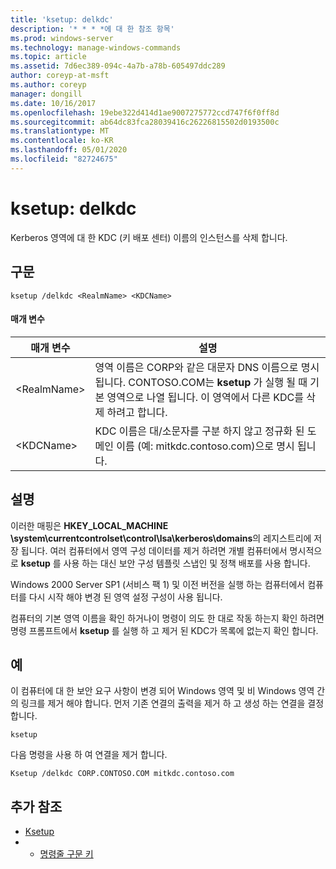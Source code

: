 ```yaml
---
title: 'ksetup: delkdc'
description: '* * * *에 대 한 참조 항목'
ms.prod: windows-server
ms.technology: manage-windows-commands
ms.topic: article
ms.assetid: 7d6ec389-094c-4a7b-a78b-605497ddc289
author: coreyp-at-msft
ms.author: coreyp
manager: dongill
ms.date: 10/16/2017
ms.openlocfilehash: 19ebe322d414d1ae9007275772ccd747f6f0ff8d
ms.sourcegitcommit: ab64dc83fca28039416c26226815502d0193500c
ms.translationtype: MT
ms.contentlocale: ko-KR
ms.lasthandoff: 05/01/2020
ms.locfileid: "82724675"
---
```

# <a name="ksetupdelkdc"></a>ksetup: delkdc



Kerberos 영역에 대 한 KDC (키 배포 센터) 이름의 인스턴스를 삭제 합니다.

## <a name="syntax"></a>구문

```
ksetup /delkdc <RealmName> <KDCName>
```

#### <a name="parameters"></a>매개 변수

|매개 변수|설명|
|---------|-----------|
|\<RealmName>|영역 이름은 CORP와 같은 대문자 DNS 이름으로 명시 됩니다. CONTOSO.COM는 **ksetup** 가 실행 될 때 기본 영역으로 나열 됩니다. 이 영역에서 다른 KDC를 삭제 하려고 합니다.|
|\<KDCName>|KDC 이름은 대/소문자를 구분 하지 않고 정규화 된 도메인 이름 (예: mitkdc.contoso.com)으로 명시 됩니다.|

## <a name="remarks"></a>설명

이러한 매핑은 **HKEY_LOCAL_MACHINE \system\currentcontrolset\control\lsa\kerberos\domains**의 레지스트리에 저장 됩니다. 여러 컴퓨터에서 영역 구성 데이터를 제거 하려면 개별 컴퓨터에서 명시적으로 **ksetup** 를 사용 하는 대신 보안 구성 템플릿 스냅인 및 정책 배포를 사용 합니다.

Windows 2000 Server SP1 (서비스 팩 1) 및 이전 버전을 실행 하는 컴퓨터에서 컴퓨터를 다시 시작 해야 변경 된 영역 설정 구성이 사용 됩니다.

컴퓨터의 기본 영역 이름을 확인 하거나이 명령이 의도 한 대로 작동 하는지 확인 하려면 명령 프롬프트에서 **ksetup** 를 실행 하 고 제거 된 KDC가 목록에 없는지 확인 합니다.

## <a name="examples"></a>예

이 컴퓨터에 대 한 보안 요구 사항이 변경 되어 Windows 영역 및 비 Windows 영역 간의 링크를 제거 해야 합니다. 먼저 기존 연결의 출력을 제거 하 고 생성 하는 연결을 결정 합니다.
```
ksetup
```
다음 명령을 사용 하 여 연결을 제거 합니다.
```
Ksetup /delkdc CORP.CONTOSO.COM mitkdc.contoso.com
```

## <a name="additional-references"></a>추가 참조

-   [Ksetup](ksetup.md)
-   - [명령줄 구문 키](command-line-syntax-key.md)
